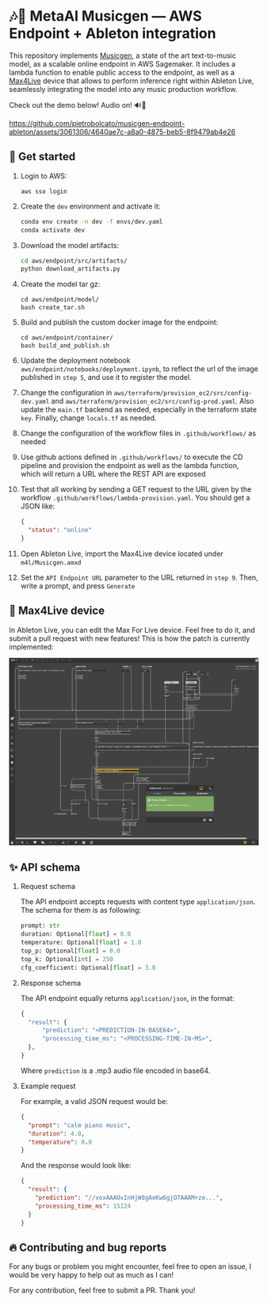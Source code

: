 # 🎶🌈 MetaAI Musicgen — AWS Endpoint + Ableton integration

This repository implements [Musicgen](https://github.com/facebookresearch/audiocraft), 
a state of the art text-to-music model, as a scalable online endpoint in AWS Sagemaker. 
It includes a lambda function to enable public access to the endpoint, as well as a 
[Max4Live](https://www.ableton.com/en/live/max-for-live/) device that allows to 
perform inference right within Ableton Live, seamlessly integrating the model into 
any music production workflow. 

Check out the demo below! Audio on! 🔊🔽

https://github.com/pietrobolcato/musicgen-endpoint-ableton/assets/3061306/4640ae7c-a8a0-4875-beb5-8f9479ab4e26

## 🚀 Get started

1. Login to AWS: 

    ```
    aws sso login
    ```

2. Create the `dev` environment and activate it:

    ```bash
    conda env create -n dev -f envs/dev.yaml
    conda activate dev
    ```

3. Download the model artifacts: 
  
    ```bash
    cd aws/endpoint/src/artifacts/
    python download_artifacts.py
    ```

4. Create the model tar gz: 
    ```
    cd aws/endpoint/model/
    bash create_tar.sh
    ```

5. Build and publish the custom docker image for the endpoint:

    ```
    cd aws/endpoint/container/
    bash build_and_publish.sh
    ```

6. Update the deployment notebook `aws/endpoint/notebooks/deployment.ipynb`, to reflect
the url of the image published in `step 5`, and use it to register the model.

7. Change the configuration in `aws/terraform/provision_ec2/src/config-dev.yaml` and
`aws/terraform/provision_ec2/src/config-prod.yaml`. Also update the `main.tf`
backend as needed, especially in the terraform state `key`. Finally, change
`locals.tf` as needed.

8. Change the configuration of the workflow files in `.github/workflows/` as needed

9. Use github actions defined in `.github/workflows/` to execute the CD pipeline and
provision the endpoint as well as the lambda function, which will return a URL where
the REST API are exposed

10. Test that all working by sending a GET request to the URL given by the workflow 
`.github/workflows/lambda-provision.yaml`. You should get a JSON like: 

    ```json
    {
      "status": "online"
    }
    ```

11. Open Ableton Live, import the Max4Live device located under `m4l/Musicgen.amxd`

12. Set the `API Endpoint URL` parameter to the URL returned in `step 9`. Then, write a
prompt, and press `Generate`

## 🔧 Max4Live device

In Ableton Live, you can edit the Max For Live device. Feel free to do it, and submit
a pull request with new features! This is how the patch is currently implemented:

![max4live patch](docs/media/m4l_patch.png)

## ✨ API schema

1. Request schema

    The API endpoint accepts requests with content type `application/json`. The schema 
    for them is as following:

    ```python
    prompt: str
    duration: Optional[float] = 8.0
    temperature: Optional[float] = 1.0
    top_p: Optional[float] = 0.0
    top_k: Optional[int] = 250
    cfg_coefficient: Optional[float] = 3.0
    ```

2. Response schema

    The API endpoint equally returns `application/json`, in the format:

    ```python
    {
      "result": {
          "prediction": "<PREDICTION-IN-BASE64>",
          "processing_time_ms": "<PROCESSING-TIME-IN-MS>",
      },
    }
    ```

    Where `prediction` is a .mp3 audio file encoded in base64.

3. Example request

    For example, a valid JSON request would be:

    ```json
    {
      "prompt": "calm piano music",
      "duration": 4.0,
      "temperature": 0.8
    }
    ```

    And the response would look like:

    ```json
    {
      "result": {
        "prediction": "//voxAAAOvInHjW8gAeKw6gjO7AAAM+ze...",
        "processing_time_ms": 15124
      }
    }
    ```

## 🔥 Contributing and bug reports

For any bugs or problem you might encounter, feel free to open an issue, I would be very 
happy to help out as much as I can!

For any contribution, feel free to submit a PR. Thank you!